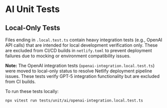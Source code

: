 # AI Unit Tests

## Local-Only Tests

Files ending in `.local.test.ts` contain heavy integration tests (e.g., OpenAI API calls) that are intended for local development verification only. These are excluded from CI/CD builds in `netlify.toml` to prevent deployment failures due to mocking or environment compatibility issues.

**Note:** The OpenAI integration tests (`openai-integration.local.test.ts`) were moved to local-only status to resolve Netlify deployment pipeline issues. These tests verify GPT-5 integration functionality but are excluded from CI builds.

To run these tests locally:
```bash
npx vitest run tests/unit/ai/openai-integration.local.test.ts
```
